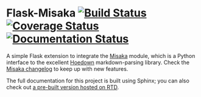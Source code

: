 # Flask-Misaka [![Build Status](https://travis-ci.org/singingwolfboy/flask-misaka.png)](https://travis-ci.org/singingwolfboy/flask-misaka) [![Coverage Status](http://codecov.io/github/singingwolfboy/flask-misaka/coverage.svg?branch=master)](http://codecov.io/github/singingwolfboy/flask-misaka?branch=master) [![Documentation Status](https://readthedocs.org/projects/flask-misaka/badge/?version=latest)](http://flask-misaka.readthedocs.org/en/latest/?badge=latest)

A simple Flask extension to integrate the [Misaka](http://misaka.61924.nl)
module, which is a Python interface to the excellent
[Hoedown](https://github.com/hoedown/hoedown) markdown-parsing library.
Check the [Misaka changelog](http://misaka.61924.nl/changelog.html)
to keep up with new features.

The full documentation for this project is built using Sphinx; you can also
check out [a pre-built version hosted on RTD](https://flask-misaka.readthedocs.org/en/latest/).
